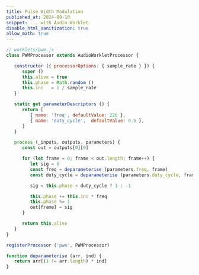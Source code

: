 ```yaml
---
title: Pulse Width Modulation
published_at: 2024-08-10
snippet: ... with Audio Worklet.
disable_html_sanitization: true
allow_math: true
---
```


<canvas id="worklet_example"></canvas>

```js
// worklets/pwm.js
class PWMProcessor extends AudioWorkletProcessor {

   constructor ({ processorOptions: { sample_rate } }) {
      super ()
      this.alive = true
      this.phase = Math.random ()
      this.inc   = 1 / sample_rate
   }

   static get parameterDescriptors () {
      return [ 
         { name: 'freq', defaultValue: 220 },
         { name: 'duty_cycle',  defaultValue: 0.5 },
      ]
   }

   process (_inputs, outputs, parameters) {
      const out = outputs[0][0]

      for (let frame = 0; frame < out.length; frame++) {
         let sig = 0
         const freq = deparameterise (parameters.freq, frame)
         const duty_cycle = deparameterise (parameters.duty_cycle, frame)

         sig = this.phase < duty_cycle ? 1 : -1

         this.phase += this.inc * freq
         this.phase %= 1
         out[frame] = sig
      }

      return this.alive
   }
}

registerProcessor ('pwm', PWMProcessor)

function deparameterise (arr, ind) {
   return arr[(1 != arr.length) * ind]
}
```

<script type="module">
   const cnv  = document.getElementById ("worklet_example")
   cnv.width  = cnv.parentNode.scrollWidth
   cnv.height = cnv.width * 9 / 16
   cnv.style.backgroundColor = `black`
   cnv.style.textAlign       = 'center'
   cnv.style.userSelect      = 'none'

   const ctx = cnv.getContext (`2d`)

   const audio_context = new AudioContext ()
   audio_context.suspend ()

   const graph = {}
   let pointer_down = false
   let cool_down = false

   async function init_audio () {
      await audio_context.resume ()
      await audio_context.audioWorklet.addModule (`worklets/pwm.js`)

      graph.pwm = new AudioWorkletNode (audio_context, `pwm`, {
         processorOptions: {
            sample_rate: audio_context.sampleRate
         }
      })
      graph.pwm.connect (audio_context.destination)

      graph.freq = await graph.pwm.parameters.get (`freq`)
      graph.duty_cycle = await graph.pwm.parameters.get (`duty_cycle`)

      graph.analyser = audio_context.createAnalyser ()
      graph.analyser.fftSize = 2048
      graph.pwm.connect (graph.analyser)

      graph.data_array = new Uint8Array (graph.analyser.frequencyBinCount)


      cnv.style.backgroundColor = `white`
   }

   function point_phase (e) {
      const { target: { 
         offsetLeft, offsetTop, offsetWidth, offsetHeight 
      } } = e

      const abs = {
         x: e.clientX ? e.clientX : e.touches[0].clientX,
         y: e.clientY ? e.clientY : e.touches[0].clientY
      }

      const x = (abs.x - offsetLeft) / offsetWidth
      const y = (abs.y - offsetTop)  / offsetHeight

      return { x, y }
   }

   function prepare_param (p, now) {
      p.cancelScheduledValues (now)
      p.setValueAtTime (p.value, now)
   }

   function prepare_params (a, now) {
      a.forEach (p => prepare_param (p, now))
   }

   const find_Uint8_zc = a => {
      for (let i = 0; i < a.length - 1; i++) {
         if (a[i] < 128 && a[i+1] >= 128) return i
      }
      return 0
   }

   const splice_array = (a, start, length) => {

      if (a.length < start + length) {
         console.log (`array is too short`)
         return Array (length).fill (0)
      }

      const r = []
      for (let i = start; i < start + length; i++) r.push (a[i])
      return r

   }

   let is_animating = false
   // let offset = 0

   const draw_frame = () => {
      if (!is_animating) return

      requestAnimationFrame (draw_frame)

      graph.analyser.getByteTimeDomainData (graph.data_array)

      const period = Math.floor (audio_context.sampleRate / graph.freq.value)
      // offset += graph.data_array.length % period
      // offset %= graph.data_array.length - period
      const z_crossing = find_Uint8_zc (graph.data_array)
      const wave_data = splice_array (graph.data_array, z_crossing, period)
      // console.log (offset, wave_data)

      ctx.clearRect (0, 0, cnv.width, cnv.height)

      ctx.fillStyle = `black`
      ctx.strokeStyle = `black`
      ctx.lineWidth = 6
      ctx.beginPath ()

      for (let x = 0; x < cnv.width; x++) {
         const p = x / cnv.width
         // const i = Math.floor (graph.data_array.length * p)
         const i = Math.floor (wave_data.length * p)
         const h = cnv.height / 3
         const y = cnv.height - h - (wave_data[i] * h / 255)
         if (x == 0) ctx.moveTo (x, y)
         else ctx.lineTo (x, y)         
      }
      ctx.stroke ()
   }

   cnv.onpointerdown = async e => {
      if (audio_context.state != `running`) {
         await init_audio ()
      }

      cnv.style.backgroundColor = `white`

      const now = audio_context.currentTime
      prepare_params ([ graph.freq, graph.duty_cycle ], now)
      
      const f = 220 * (2 ** point_phase (e).x)
      graph.freq.exponentialRampToValueAtTime (f, now + 0.3)
      
      graph.duty_cycle.linearRampToValueAtTime (0.2, now + 0.1)

      pointer_down = true
      is_animating = true

      draw_frame ()
   }

   cnv.onpointermove = e => {

      if (!pointer_down || cool_down) return

      const now = audio_context.currentTime
      const f = 220 * (2 ** point_phase (e).x)

      prepare_params ([ graph.freq, graph.duty_cycle ], now)
      graph.freq.exponentialRampToValueAtTime (f, now + 0.1)
      graph.duty_cycle.linearRampToValueAtTime (point_phase (e).y, now + 0.1)

      cool_down = true
      setTimeout (() => {
         cool_down = false
      }, 100)
   }

   cnv.onpointerup = e => {

      if (!graph.pwm) {
         console.log (`delaying`)
         setTimeout (cnv.onpointerup, 100, e)
         return
      }

      const now = audio_context.currentTime
      prepare_params ([ graph.freq, graph.duty_cycle ], now)
      graph.freq.exponentialRampToValueAtTime (16, now + 0.3)
      graph.duty_cycle.linearRampToValueAtTime (0, now + 0.3)

      cnv.style.backgroundColor = `black`

      pointer_down = false
      is_animating = false
   }

</script>